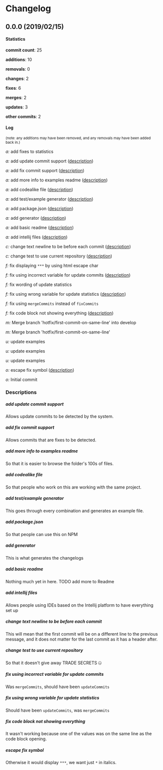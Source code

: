 # Changelog
## 0.0.0 (2019/02/15)
#### Statistics
**commit count**: 25

**additions**: 10

**removals**: 0

**changes**: 2

**fixes**: 6

**merges**: 2

**updates**: 3

**other commits**: 2

#### Log
<small>(note: any additions may have been removed, and any removals may have been added back in.)</small>

*a:* add fixes to statistics

*a:* add update commit support ([description](#add-update-commit-support-22))

*a:* add fix commit support ([description](#add-fix-commit-support-22))

*a:* add more info to examples readme ([description](#add-more-info-to-examples-readme-22))

*a:* add codealike file ([description](#add-codealike-file-22))

*a:* add test/example generator ([description](#add-testexample-generator-22))

*a:* add package.json ([description](#add-packagejson-22))

*a:* add generator ([description](#add-generator-22))

*a:* add basic readme ([description](#add-basic-readme-22))

*a:* add intellij files ([description](#add-intellij-files-22))

*c:* change text newline to be before each commit ([description](#change-text-newline-to-be-before-each-commit-22))

*c:* change test to use current repository ([description](#change-test-to-use-current-repository-22))

*f:* fix displaying `***` by using html escape char

*f:* fix using incorrect variable for update commits ([description](#fix-using-incorrect-variable-for-update-commits-22))

*f:* fix wording of update statistics

*f:* fix using wrong variable for update statistics ([description](#fix-using-wrong-variable-for-update-statistics-22))

*f:* fix using `mergeCommits` instead of `fixCommits`

*f:* fix code block not showing everything ([description](#fix-code-block-not-showing-everything-22))

*m:* Merge branch 'hotfix/first-commit-on-same-line' into develop

*m:* Merge branch 'hotfix/first-commit-on-same-line'

*u:* update examples

*u:* update examples

*u:* update examples

*o:* escape fix symbol ([description](#escape-fix-symbol-22))

*o:* Initial commit
### Descriptions
##### add update commit support
Allows update commits to be detected by the system.
##### add fix commit support
Allows commits that are fixes to be detected.
##### add more info to examples readme
So that it is easier to browse the folder's 100s of files.
##### add codealike file
So that people who work on this are working with the same project.
##### add test/example generator
This goes through every combination and generates an example file.
##### add package.json
So that people can use this on NPM
##### add generator
This is what generates the changelogs
##### add basic readme
Nothing much yet in here. TODO add more to Readme
##### add intellij files
Allows people using IDEs based on the Intellij platform to have everything set up
##### change text newline to be before each commit
This will mean that the first commit will be on a different line to the previous message, and it does not matter for the last commit as it has a header after.
##### change test to use current repository
So that it doesn't give away TRADE SECRETS 🤐
##### fix using incorrect variable for update commits
Was `mergeCommits`, should have been `updateCommits`
##### fix using wrong variable for update statistics
Should have been `updateCommits`, was `mergeCommits`
##### fix code block not showing everything
It wasn't working because one of the values was on the same line as the code block opening.
##### escape fix symbol
Otherwise it would display `***`, we want just `*` in italics.
